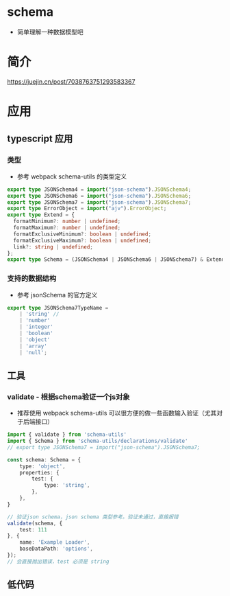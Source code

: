 # schema

* 简单理解一种数据模型吧

# 简介

https://juejin.cn/post/7038763751293583367

# 应用

## typescript 应用

### 类型

* 参考 webpack schema-utils 的类型定义

```typescript
export type JSONSchema4 = import("json-schema").JSONSchema4;
export type JSONSchema6 = import("json-schema").JSONSchema6;
export type JSONSchema7 = import("json-schema").JSONSchema7;
export type ErrorObject = import("ajv").ErrorObject;
export type Extend = {
  formatMinimum?: number | undefined;
  formatMaximum?: number | undefined;
  formatExclusiveMinimum?: boolean | undefined;
  formatExclusiveMaximum?: boolean | undefined;
  link?: string | undefined;
};
export type Schema = (JSONSchema4 | JSONSchema6 | JSONSchema7) & Extend;
```

### 支持的数据结构

* 参考 jsonSchema 的官方定义

```typescript
export type JSONSchema7TypeName =
    | 'string' //
    | 'number'
    | 'integer'
    | 'boolean'
    | 'object'
    | 'array'
    | 'null';
```





## 工具

### validate - 根据schema验证一个js对象

* 推荐使用 webpack schema-utils 可以很方便的做一些函数输入验证（尤其对于后端接口）

```typescript
import { validate } from 'schema-utils'
import { Schema } from 'schema-utils/declarations/validate'
// export type JSONSchema7 = import("json-schema").JSONSchema7;

const schema: Schema = {
    type: 'object',
    properties: {
        test: {
            type: 'string',
        },
    },
}

// 验证json schema，json schema 类型参考。验证未通过，直接报错
validate(schema, {
    test: 111
}, {
    name: 'Example Loader',
    baseDataPath: 'options',
});
// 会直接抛出错误，test 必须是 string
```





## 低代码



